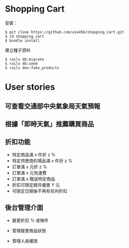 # Shopping Cart


安裝：

```
$ git clone https://github.com/uio456/shopping_cart.git
$ cd shopping_cart
$ bundle install
```

建立種子資料

```
$ rails db:migrate
$ rails db:seed
$ rails dev:fake_products
```

# User stories

## 可查看交通部中央氣象局天氣預報

## 根據「即時天氣」推薦購買商品

## 折扣功能
- 特定商品滿 x 件折 z %
- 特定供應商的場品滿 x 件折 z %
- 訂單滿 x 元折 z %
- 訂單滿 x 元免運費 
- 訂單滿 x 贈送特定商品
- 折扣可限定總共優惠 Y 元
- 可限定日期後不再有任何折扣

## 後台管理介面

- 變更折扣 % 或條件

- 管理變更商品狀態

- 管理人員權限

  